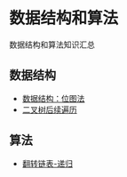 # 数据结构和算法
数据结构和算法知识汇总

## 数据结构
- [数据结构：位图法](https://blog.csdn.net/wypblog/article/details/8237956)
- [二叉树后续遍历](https://www.geeksforgeeks.org/iterative-postorder-traversal/?ref=lbp)

## 算法
- [翻转链表-递归](https://blog.csdn.net/Wu_ye123/article/details/88729736)
